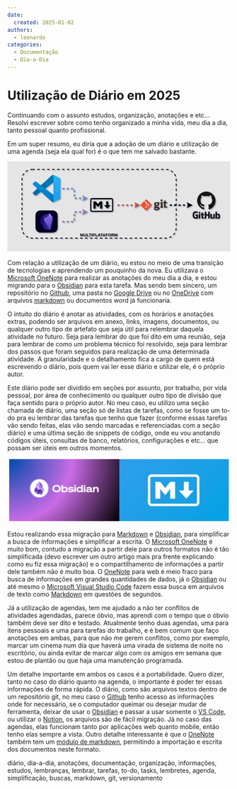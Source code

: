 ```yaml
---
date:
  created: 2025-01-02
authors:
  - leonardo
categories:
  - Documentação
  - Dia-a-Dia
---
```


# Utilização de Diário em 2025

Continuando com o assunto estudos, organização, anotações e etc... Resolvi escrever sobre como tenho organizado a minha vida, meu dia a dia, tanto pessoal quanto profissional.

Em um super resumo, eu diria que a adoção de um diário e utilização de uma agenda (seja ela qual for) é o que tem me salvado bastante.

<!-- more -->

![Diary Workflow](../../images/blog/DIARY_FLOW.gif)

Com relação a utilização de um diário, eu estou no meio de uma transição de tecnologias e aprendendo um pouquinho da nova. Eu utilizava o [Microsoft OneNote](https://www.onenote.com) para realizar as anotações do meu dia a dia, e estou migrando para o [Obsidian](https://obsidian.md/) para esta tarefa. Mas sendo bem sincero, um repositório no [Github](https://github.com/), uma pasta no [Google Drive](https://drive.google.com) ou no [OneDrive](https://onedrive.live.com) com arquivos [markdown](https://www.markdownguide.org/) ou documentos word já funcionaria.

O intuito do diário é anotar as atividades, com os horários e anotações extras, podendo ser arquivos em anexo, links, imagens, documentos, ou qualquer outro tipo de artefato que seja útil para relembrar daquela atividade no futuro. Seja para lembrar do que foi dito em uma reunião, seja para lembrar de como um problema técnico foi resolvido, seja para lembrar dos passos que foram seguidos para realização de uma determinada atividade. A granularidade e o detalhamento fica a cargo de quem está escrevendo o diário, pois quem vai ler esse diário e utilizar ele, é o próprio autor.

Este diário pode ser dividido em seções por assunto, por trabalho, por vida pessoal, por área de conhecimento ou qualquer outro tipo de divisão que faça sentido para o próprio autor. No meu caso, eu utilizo uma seção chamada de diário, uma seção só de listas de tarefas, como se fosse um to-do pra eu lembrar das tarefas que tenho que fazer (conforme essas tarefas vão sendo feitas, elas vão sendo marcadas e referenciadas com a seção diário) e uma última seção de snippets de código, onde eu vou anotando códigos úteis, consultas de banco, relatórios, configurações e etc... que possam ser úteis em outros momentos.

![Obsidian and Markdown Logos](../../images/blog/obsidian_markdown.png)

Estou realizando essa migração para [Markdown](https://www.markdownguide.org/) e [Obsidian](https://obsidian.md/), para simplificar a busca de informações e simplificar a escrita. O [Microsoft OneNote](https://www.onenote.com) é muito bom, contudo a migração a partir dele para outros formatos não é tão simplificada (devo escrever um outro artigo mais pra frente explicando como eu fiz essa migração) e o compartilhamento de informações a partir dele também não é muito boa. O [OneNote](https://www.onenote.com) para web é meio fraco para busca de informações em grandes quantidades de dados, já o [Obsidian](https://obsidian.md/) ou até mesmo o [Microsoft Visual Studio Code](https://code.visualstudio.com/) fazem essa busca em arquivos de texto como [Markdown](https://www.markdownguide.org/) em questões de segundos.

Já a utilização de agendas, tem me ajudado a não ter conflitos de atividades agendadas, parece óbvio, mas aprendi com o tempo que o óbvio também deve ser dito e testado. Atualmente tenho duas agendas, uma para itens pessoais e uma para tarefas do trabalho, e é bem comum que faço anotações em ambas, para que não me gerem conflitos, como por exemplo, marcar um cinema num dia que haverá uma virada de sistema de noite no escritório, ou ainda evitar de marcar algo com os amigos em semana que estou de plantão ou que haja uma manutenção programada.

Um detalhe importante em ambos os casos é a portabilidade. Quero dizer, tanto no caso do diário quanto na agenda, o importante é poder ter essas informações de forma rápida. O diário, como são arquivos textos dentro de um repositório git, no meu caso o [Github](https://github.com/) tenho acesso as informações onde for necessário, se o computador queimar ou desejar mudar de ferramenta, deixar de usar o [Obsidian](https://obsidian.md/) e passar a usar somente o [VS Code](https://code.visualstudio.com/), ou utilizar o [Notion](https://www.notion.com/), os arquivos são de fácil migração. Já no caso das agendas, elas funcionam tanto por aplicações web quanto mobile, então tenho elas sempre a vista. Outro detalhe interessante é que o [OneNote](https://www.onenote.com) também tem um [módulo de markdown](https://onemark.neux.studio/), permitindo a importação e escrita dos documentos neste formato.

diário, dia-a-dia, anotações, documentação, organização, informações, estudos, lembranças, lembrar, tarefas, to-do, tasks, lembretes, agenda, simplificação, buscas, markdown, git, versionamento
